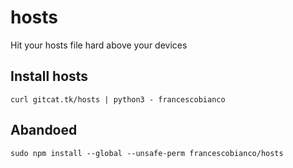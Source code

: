 # hosts

Hit your hosts file hard above your devices

## Install hosts

```
curl gitcat.tk/hosts | python3 - francescobianco
```

## Abandoed

```shell
sudo npm install --global --unsafe-perm francescobianco/hosts
```
